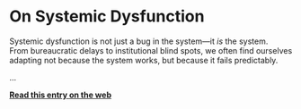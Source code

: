 # On Systemic Dysfunction

Systemic dysfunction is not just a bug in the system—it *is* the system.  
From bureaucratic delays to institutional blind spots, we often find ourselves adapting not because the system works, but because it fails predictably.

...

[**Read this entry on the web**](https://kristinap09.github.io/clown-network/chronicles/2025-04-19-on-systemic-dysfunction.html)
